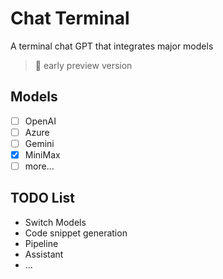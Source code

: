 # Chat Terminal
A terminal chat GPT that integrates major models

> 💄 early preview version

## Models
- [ ] OpenAI
- [ ] Azure
- [ ] Gemini 
- [x] MiniMax
- [ ] more...
  
## TODO List
- Switch Models
- Code snippet generation
- Pipeline
- Assistant
- ...

